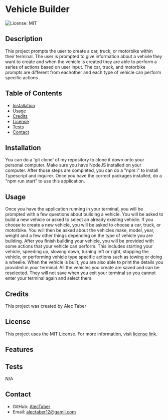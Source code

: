 # Vehicle Builder
  ![License: MIT](https://img.shields.io/badge/License-MIT-green.svg)
## Description 

This project prompts the user to create a car, truck, or motorbike within their terminal. The user is  prompted to give information about a vehivle they want to create and when the vehicle is created they are able to perform a series of actions based on user input. The car, truck, and motorbike prompts are different from eachother and each type of vehicle can perform specific actions .

## Table of Contents

- [Installation](#installation)
- [Usage](#usage)
- [Credits](#credits)
- [License](#license)
- [Tests](#tests)
- [Contact](#contact)

## Installation

You can do a 'git clone' of my repository to clone it down onto your personal computer. Make sure you have NodeJS installed on your computer. After those steps are completed, you can do a "npm i" to install Typescript and inquirer. Once you have the correct packages installed, do a "npm run start" to use this application.

## Usage

Once you have the application running in your terminal, you will be prompted with a few questions about building a vehicle. You will be asked to build a new vehicle or asked to select an already existing vehicle. If you choose to create a new vehicle, you will be asked to choose a car, truck, or motorbike. You will then be asked about the vehicles make, model, year, weight and a few other things depending on the type of vehicle you are building. After you finish building your vehicle, you will be provided with some actions that your vehicle can perform. This includes starting your vehicle, speeding up, slowing down, turning left or right, stopping the vehicle, or performing vehicle type specific actions such as towing or doing a wheelie. When the vehicle is built, you are also able to print the details you provided in your terminal. All the vehicles you create are saved and can be reselected. They will not save when you exit your terminal so you cannot enter your terminal again and select them.

## Credits

This project was created by Alec Taber

## License
  
  This project uses the MIT License. For more information, visit [license link](https://opensource.org/licenses/MIT).

## Features



## Tests

N/A

## Contact

- GitHub: [AlecTaber](https://github.com/AlecTaber)
- Email: [alectaber12@gamil.com](mailto:alectaber12@gamil.com)

